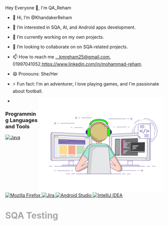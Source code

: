 Hey Everyone 👋, I'm QA_Reham

- 👋 Hi, I’m @KhandakerReham
- 👀 I’m interested in SQA, AI, and Android apps development.
- 🌱 I’m currently working on my own projects.
- 💞️ I’m looking to collaborate on on SQA-related projects.
- 📫 How to reach me ...kmreham25@gmail.com, 01997041052,https://www.linkedin.com/in/mohammad-reham.
- 😄 Pronouns: She/Her
- ⚡ Fun fact:  I'm an adventurer, I love playing games, and I'm passionate about football.

- <img align="right" alt="Coding" width="400" src="https://raw.githubusercontent.com/devSouvik/devSouvik/master/gif3.gif">


### Programming Languages and Tools

<p align="left">
  <a href="https://www.java.com/" target="_blank"> 
    <img src="https://www.vectorlogo.zone/logos/java/java-icon.svg" alt="Java" width="40" height="40"/>
  </a> 
  <a href="https://www.mozilla.org/en-US/firefox/new/" target="_blank"> 
    <img src="https://www.vectorlogo.zone/logos/firefox/firefox-icon.svg" alt="Mozilla Firefox" width="40" height="40"/>
  </a> 
  <a href="https://www.atlassian.com/software/jira" target="_blank"> 
    <img src="https://www.vectorlogo.zone/logos/atlassian_jira/atlassian_jira-icon.svg" alt="Jira" width="40" height="40"/>
  </a>
  <a href="https://developer.android.com/studio" target="_blank"> 
    <img src="https://www.vectorlogo.zone/logos/android/android-icon.svg" alt="Android Studio" width="40" height="40"/>
  </a> 
  <a href="https://www.jetbrains.com/idea/" target="_blank"> 
    <img src="https://https://www.vectorlogo.zone/logos/intellij_idea/intellij_idea-icon.svg" alt="IntelliJ IDEA" width="40" height="40"/>
  </a>
<!DOCTYPE html>
<html lang="en">
<head>
  <meta charset="UTF-8">
  <meta name="viewport" content="width=device-width, initial-scale=1.0">
  <title>SQA Testing Animation</title>
  <style>
    @keyframes blink {
      0% { opacity: 1; }
      50% { opacity: 0; }
      100% { opacity: 1; }
    }
    .blink-text {
      animation: blink 1s infinite;
    }
  </style>
</head>
<body>
  <h1 class="blink-text">SQA Testing</h1>
</body>
</html>

</p>





<!---
KhandakerReham/KhandakerReham is a ✨ special ✨ repository because its `README.md` (this file) appears on your GitHub profile.
You can click the Preview link to take a look at your changes.
--->
